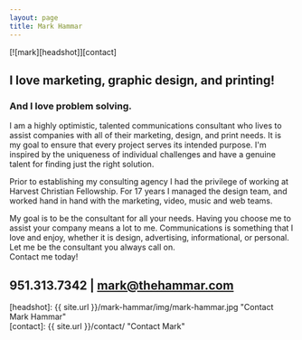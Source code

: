 ```yaml
---
layout: page
title: Mark Hammar
---
```

[![mark][headshot]][contact]  

## I love marketing, graphic design, and printing!  

### And I love problem solving.  

I am a highly optimistic, talented communications consultant who lives to assist companies with all of their marketing, design, and print needs. It is my goal to ensure that every project serves its intended purpose. I'm inspired by the uniqueness of individual challenges and have a genuine talent for finding just the right solution.  

Prior to establishing my consulting agency I had the privilege of working at Harvest Christian Fellowship. For 17 years I managed the design team, and worked hand in hand with the marketing, video, music and web teams.  

My goal is to be the consultant for all your needs. Having you choose me to assist your company means a lot to me. Communications is something that I love and enjoy, whether it is design, advertising, informational, or personal. Let me be the consultant you always call on.  
Contact me today!  

## 951.313.7342 | mark@thehammar.com  

[headshot]: {{ site.url }}/mark-hammar/img/mark-hammar.jpg "Contact Mark Hammar"  
[contact]: {{ site.url }}/contact/ "Contact Mark"  
